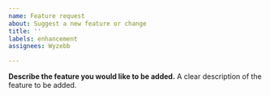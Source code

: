 ```yaml
---
name: Feature request
about: Suggest a new feature or change
title: ''
labels: enhancement
assignees: Wyzebb

---
```


**Describe the feature you would like to be added.**
A clear description of the feature to be added.
